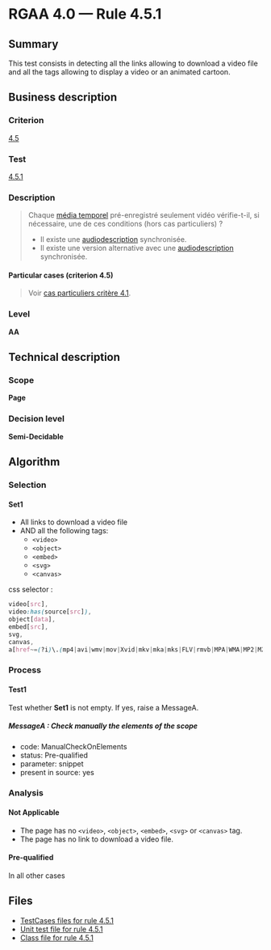 # RGAA 4.0 — Rule 4.5.1

## Summary

This test consists in detecting all the links allowing to download a video file 
and all the tags allowing to display a video or an animated cartoon.

## Business description

### Criterion

[4.5](https://www.numerique.gouv.fr/publications/rgaa-accessibilite/methode/criteres/#crit-4-5)

### Test

[4.5.1](https://www.numerique.gouv.fr/publications/rgaa-accessibilite/methode/criteres/#test-4-5-1)

### Description

> Chaque [média temporel](https://www.numerique.gouv.fr/publications/rgaa-accessibilite/methode/glossaire/#media-temporel-type-son-video-et-synchronise) pré-enregistré seulement vidéo vérifie-t-il, si nécessaire, une de ces conditions (hors cas particuliers) ?
> 
> * Il existe une [audiodescription](https://www.numerique.gouv.fr/publications/rgaa-accessibilite/methode/glossaire/#audiodescription-synchronisee-media-temporel) synchronisée.
> * Il existe une version alternative avec une [audiodescription](https://www.numerique.gouv.fr/publications/rgaa-accessibilite/methode/glossaire/#audiodescription-synchronisee-media-temporel) synchronisée.

#### Particular cases (criterion 4.5)

> Voir [cas particuliers critère 4.1](https://www.numerique.gouv.fr/publications/rgaa-accessibilite/methode/glossaire/#crit-4-1).

### Level

**AA**


## Technical description

### Scope

**Page**

### Decision level

**Semi-Decidable**


## Algorithm

### Selection

#### Set1
- All links to download a video file
- AND all the following tags:
  - `<video>`
  - `<object>`
  - `<embed>`
  - `<svg>`
  - `<canvas>`
    
css selector :
```css
video[src], 
video:has(source[src]), 
object[data],
embed[src],
svg,
canvas,
a[href~=(?i)\.(mp4|avi|wmv|mov|Xvid|mkv|mka|mks|FLV|rmvb|MPA|WMA|MP2|M2P|DIF|DV|VOB|VRO|rmvb|vivo|bik|ASF|ifo|mts|mxf|nds|rv|web|wlmp|wmp|ogv)] 
```

### Process

#### Test1

Test whether **Set1** is not empty. If yes, raise a MessageA.

##### MessageA : Check manually the elements of the scope

- code: ManualCheckOnElements
- status: Pre-qualified
- parameter: snippet
- present in source: yes

### Analysis

#### Not Applicable

- The page has no `<video>`, `<object>`, `<embed>`, `<svg>` or `<canvas>` tag.
- The page has no link to download a video file.

#### Pre-qualified

In all other cases


## Files

- [TestCases files for rule 4.5.1](https://gitlab.com/asqatasun/Asqatasun/-/tree/master/rules/rules-rgaa4.0/src/test/resources/testcases/rgaa40/Rgaa40Rule040501/)
- [Unit test file for rule 4.5.1](https://gitlab.com/asqatasun/Asqatasun/-/blob/master/rules/rules-rgaa4.0/src/test/java/org/asqatasun/rules/rgaa40/Rgaa40Rule040501Test.java)
- [Class file for rule 4.5.1](https://gitlab.com/asqatasun/Asqatasun/-/blob/master/rules/rules-rgaa4.0/src/main/java/org/asqatasun/rules/rgaa40/Rgaa40Rule040501.java)


